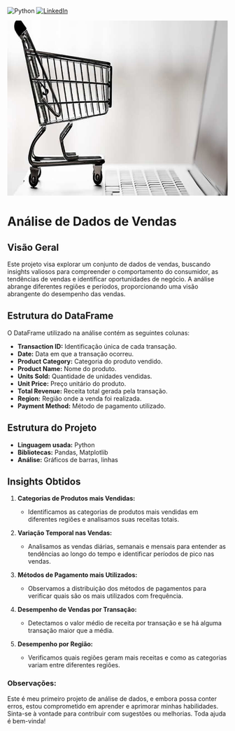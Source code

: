 ![Python](https://img.shields.io/badge/python-3670A0?style=for-the-badge&logo=python&logoColor=ffdd54) 	[![LinkedIn](https://img.shields.io/badge/LinkedIn-0077B5?style=for-the-badge&logo=linkedin&logoColor=white)](https://www.linkedin.com/in/devluanstv/)

<img src="images/dataset-cover.jpg" alt="Supermarket" width="600" height="400">


# **Análise de Dados de Vendas**

## **Visão Geral**

Este projeto visa explorar um conjunto de dados de vendas, buscando insights valiosos para compreender o comportamento do consumidor, as tendências de vendas e identificar oportunidades de negócio. A análise abrange diferentes regiões e períodos, proporcionando uma visão abrangente do desempenho das vendas.

## **Estrutura do DataFrame**

O DataFrame utilizado na análise contém as seguintes colunas:

- **Transaction ID:** Identificação única de cada transação.
- **Date:** Data em que a transação ocorreu.
- **Product Category:** Categoria do produto vendido.
- **Product Name:** Nome do produto.
- **Units Sold:** Quantidade de unidades vendidas.
- **Unit Price:** Preço unitário do produto.
- **Total Revenue:** Receita total gerada pela transação.
- **Region:** Região onde a venda foi realizada.
- **Payment Method:** Método de pagamento utilizado.

## **Estrutura do Projeto**

- **Linguagem usada:** Python
- **Bibliotecas:** Pandas, Matplotlib
- **Análise:** Gráficos de barras, linhas

## **Insights Obtidos**

1. **Categorias de Produtos mais Vendidas:**
    - Identificamos as categorias de produtos mais vendidas em diferentes regiões e analisamos suas receitas totais.

2. **Variação Temporal nas Vendas:**
    - Analisamos as vendas diárias, semanais e mensais para entender as tendências ao longo do tempo e identificar períodos de pico nas vendas.

3. **Métodos de Pagamento mais Utilizados:**
    - Observamos a distribuição dos métodos de pagamentos para verificar quais são os mais utilizados com frequência.

4. **Desempenho de Vendas por Transação:**
    - Detectamos o valor médio de receita por transação e se há alguma transação maior que a média.

5. **Desempenho por Região:**
    - Verificamos quais regiões geram mais receitas e como as categorias variam entre diferentes regiões.

### **Observações:**

Este é meu primeiro projeto de análise de dados, e embora possa conter erros, estou comprometido em aprender e aprimorar minhas habilidades. Sinta-se à vontade para contribuir com sugestões ou melhorias. Toda ajuda é bem-vinda!
